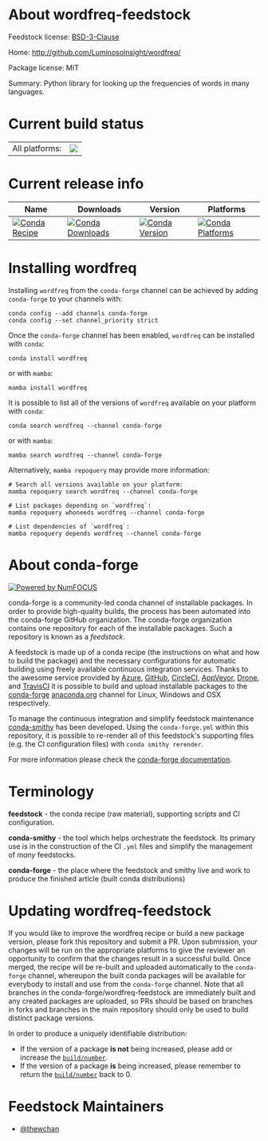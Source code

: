 About wordfreq-feedstock
========================

Feedstock license: [BSD-3-Clause](https://github.com/conda-forge/wordfreq-feedstock/blob/main/LICENSE.txt)

Home: http://github.com/LuminosoInsight/wordfreq/

Package license: MIT

Summary: Python library for looking up the frequencies of words in many languages.

Current build status
====================


<table><tr><td>All platforms:</td>
    <td>
      <a href="https://dev.azure.com/conda-forge/feedstock-builds/_build/latest?definitionId=14251&branchName=main">
        <img src="https://dev.azure.com/conda-forge/feedstock-builds/_apis/build/status/wordfreq-feedstock?branchName=main">
      </a>
    </td>
  </tr>
</table>

Current release info
====================

| Name | Downloads | Version | Platforms |
| --- | --- | --- | --- |
| [![Conda Recipe](https://img.shields.io/badge/recipe-wordfreq-green.svg)](https://anaconda.org/conda-forge/wordfreq) | [![Conda Downloads](https://img.shields.io/conda/dn/conda-forge/wordfreq.svg)](https://anaconda.org/conda-forge/wordfreq) | [![Conda Version](https://img.shields.io/conda/vn/conda-forge/wordfreq.svg)](https://anaconda.org/conda-forge/wordfreq) | [![Conda Platforms](https://img.shields.io/conda/pn/conda-forge/wordfreq.svg)](https://anaconda.org/conda-forge/wordfreq) |

Installing wordfreq
===================

Installing `wordfreq` from the `conda-forge` channel can be achieved by adding `conda-forge` to your channels with:

```
conda config --add channels conda-forge
conda config --set channel_priority strict
```

Once the `conda-forge` channel has been enabled, `wordfreq` can be installed with `conda`:

```
conda install wordfreq
```

or with `mamba`:

```
mamba install wordfreq
```

It is possible to list all of the versions of `wordfreq` available on your platform with `conda`:

```
conda search wordfreq --channel conda-forge
```

or with `mamba`:

```
mamba search wordfreq --channel conda-forge
```

Alternatively, `mamba repoquery` may provide more information:

```
# Search all versions available on your platform:
mamba repoquery search wordfreq --channel conda-forge

# List packages depending on `wordfreq`:
mamba repoquery whoneeds wordfreq --channel conda-forge

# List dependencies of `wordfreq`:
mamba repoquery depends wordfreq --channel conda-forge
```


About conda-forge
=================

[![Powered by
NumFOCUS](https://img.shields.io/badge/powered%20by-NumFOCUS-orange.svg?style=flat&colorA=E1523D&colorB=007D8A)](https://numfocus.org)

conda-forge is a community-led conda channel of installable packages.
In order to provide high-quality builds, the process has been automated into the
conda-forge GitHub organization. The conda-forge organization contains one repository
for each of the installable packages. Such a repository is known as a *feedstock*.

A feedstock is made up of a conda recipe (the instructions on what and how to build
the package) and the necessary configurations for automatic building using freely
available continuous integration services. Thanks to the awesome service provided by
[Azure](https://azure.microsoft.com/en-us/services/devops/), [GitHub](https://github.com/),
[CircleCI](https://circleci.com/), [AppVeyor](https://www.appveyor.com/),
[Drone](https://cloud.drone.io/welcome), and [TravisCI](https://travis-ci.com/)
it is possible to build and upload installable packages to the
[conda-forge](https://anaconda.org/conda-forge) [anaconda.org](https://anaconda.org/)
channel for Linux, Windows and OSX respectively.

To manage the continuous integration and simplify feedstock maintenance
[conda-smithy](https://github.com/conda-forge/conda-smithy) has been developed.
Using the ``conda-forge.yml`` within this repository, it is possible to re-render all of
this feedstock's supporting files (e.g. the CI configuration files) with ``conda smithy rerender``.

For more information please check the [conda-forge documentation](https://conda-forge.org/docs/).

Terminology
===========

**feedstock** - the conda recipe (raw material), supporting scripts and CI configuration.

**conda-smithy** - the tool which helps orchestrate the feedstock.
                   Its primary use is in the construction of the CI ``.yml`` files
                   and simplify the management of *many* feedstocks.

**conda-forge** - the place where the feedstock and smithy live and work to
                  produce the finished article (built conda distributions)


Updating wordfreq-feedstock
===========================

If you would like to improve the wordfreq recipe or build a new
package version, please fork this repository and submit a PR. Upon submission,
your changes will be run on the appropriate platforms to give the reviewer an
opportunity to confirm that the changes result in a successful build. Once
merged, the recipe will be re-built and uploaded automatically to the
`conda-forge` channel, whereupon the built conda packages will be available for
everybody to install and use from the `conda-forge` channel.
Note that all branches in the conda-forge/wordfreq-feedstock are
immediately built and any created packages are uploaded, so PRs should be based
on branches in forks and branches in the main repository should only be used to
build distinct package versions.

In order to produce a uniquely identifiable distribution:
 * If the version of a package **is not** being increased, please add or increase
   the [``build/number``](https://docs.conda.io/projects/conda-build/en/latest/resources/define-metadata.html#build-number-and-string).
 * If the version of a package **is** being increased, please remember to return
   the [``build/number``](https://docs.conda.io/projects/conda-build/en/latest/resources/define-metadata.html#build-number-and-string)
   back to 0.

Feedstock Maintainers
=====================

* [@thewchan](https://github.com/thewchan/)

